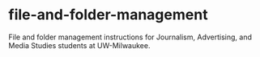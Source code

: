 # file-and-folder-management
File and folder management instructions for Journalism, Advertising, and Media Studies students at UW-Milwaukee.
